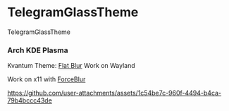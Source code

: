 # TelegramGlassTheme
TelegramGlassTheme

### Arch KDE Plasma
Kvantum Theme: [Flat Blur](https://www.pling.com/p/1326672/)
Work on Wayland 

Work on x11 with [ForceBlur](https://github.com/taj-ny/kwin-effects-forceblur) 

https://github.com/user-attachments/assets/1c54be7c-960f-4494-b4ca-79b4bccc43de

